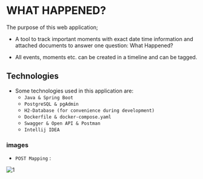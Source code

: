 # WHAT HAPPENED?

The purpose of this web application;

- A tool  to track important moments with exact date time information and attached  documents to answer  one question: What Happened?

- All events, moments etc. can be created  in a timeline and can be tagged.

## Technologies

- Some technologies used in this application are:
    - `Java & Spring Boot`
    - `PostgreSQL & pgAdmin`
    - `H2-Database (for convenience during development)`
    - `Dockerfile & docker-compose.yaml`
    - `Swagger & Open API & Postman`
    - `Intellij IDEA`

### images

- `POST Mapping` :

![1](../images/1_POST_users_201.png)